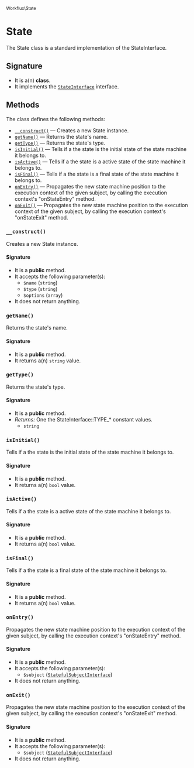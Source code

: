<small>Workflux\State</small>

State
=====

The State class is a standard implementation of the StateInterface.

Signature
---------

- It is a(n) **class**.
- It implements the [`StateInterface`](../../Workflux/State/StateInterface.md) interface.

Methods
-------

The class defines the following methods:

- [`__construct()`](#__construct) &mdash; Creates a new State instance.
- [`getName()`](#getName) &mdash; Returns the state&#039;s name.
- [`getType()`](#getType) &mdash; Returns the state&#039;s type.
- [`isInitial()`](#isInitial) &mdash; Tells if a the state is the initial state of the state machine it belongs to.
- [`isActive()`](#isActive) &mdash; Tells if a the state is a active state of the state machine it belongs to.
- [`isFinal()`](#isFinal) &mdash; Tells if a the state is a final state of the state machine it belongs to.
- [`onEntry()`](#onEntry) &mdash; Propagates the new state machine position to the execution context of the given subject, by calling the execution context&#039;s &quot;onStateEntry&quot; method.
- [`onExit()`](#onExit) &mdash; Propagates the new state machine position to the execution context of the given subject, by calling the execution context&#039;s &quot;onStateExit&quot; method.

### `__construct()` <a name="__construct"></a>

Creates a new State instance.

#### Signature

- It is a **public** method.
- It accepts the following parameter(s):
    - `$name` (`string`)
    - `$type` (`string`)
    - `$options` (`array`)
- It does not return anything.

### `getName()` <a name="getName"></a>

Returns the state&#039;s name.

#### Signature

- It is a **public** method.
- It returns a(n) `string` value.

### `getType()` <a name="getType"></a>

Returns the state&#039;s type.

#### Signature

- It is a **public** method.
- _Returns:_ One the StateInterface::TYPE_* constant values.
    - `string`

### `isInitial()` <a name="isInitial"></a>

Tells if a the state is the initial state of the state machine it belongs to.

#### Signature

- It is a **public** method.
- It returns a(n) `bool` value.

### `isActive()` <a name="isActive"></a>

Tells if a the state is a active state of the state machine it belongs to.

#### Signature

- It is a **public** method.
- It returns a(n) `bool` value.

### `isFinal()` <a name="isFinal"></a>

Tells if a the state is a final state of the state machine it belongs to.

#### Signature

- It is a **public** method.
- It returns a(n) `bool` value.

### `onEntry()` <a name="onEntry"></a>

Propagates the new state machine position to the execution context of the given subject, by calling the execution context&#039;s &quot;onStateEntry&quot; method.

#### Signature

- It is a **public** method.
- It accepts the following parameter(s):
    - `$subject` ([`StatefulSubjectInterface`](../../Workflux/StatefulSubjectInterface.md))
- It does not return anything.

### `onExit()` <a name="onExit"></a>

Propagates the new state machine position to the execution context of the given subject, by calling the execution context&#039;s &quot;onStateExit&quot; method.

#### Signature

- It is a **public** method.
- It accepts the following parameter(s):
    - `$subject` ([`StatefulSubjectInterface`](../../Workflux/StatefulSubjectInterface.md))
- It does not return anything.


